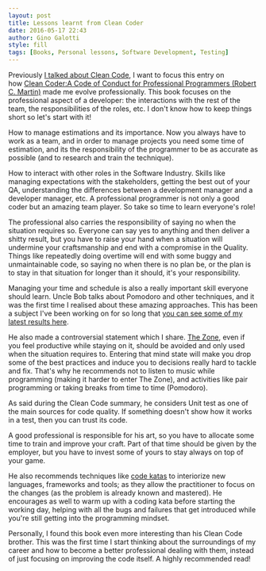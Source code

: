 ```yaml
---
layout: post
title: Lessons learnt from Clean Coder
date: 2016-05-17 22:43
author: Gino Galotti
style: fill
tags: [Books, Personal lessons, Software Development, Testing]
---
```

Previously [I talked about Clean Code](https://callmegino.wordpress.com/2016/04/26/lessons-learnt-from-clean-code/), I want to focus this entry on how [Clean Coder:A Code of Conduct for Professional Programmers (Robert C. Martin)](http://www.amazon.co.uk/Clean-Coder-The-Professional-Programmers/dp/0137081073) made me evolve professionally. This book focuses on the professional aspect of a developer: the interactions with the rest of the team, the responsibilities of the roles, etc. I don't know how to keep things short so let's start with it!

How to manage estimations and its importance. Now you always have to work as a team, and in order to manage projects you need some time of estimation, and its the responsibility of the programmer to be as accurate as possible (and to research and train the technique).

How to interact with other roles in the Software Industry. Skills like managing expectations with the stakeholders, getting the best out of your QA, understanding the differences between a development manager and a developer manager, etc. A professional programmer is not only a good coder but an amazing team player. So take so time to learn everyone's role!

The professional also carries the responsibility of saying no when the situation requires so. Everyone can say yes to anything and then deliver a shitty result, but you have to raise your hand when a situation will undermine your craftsmanship and end with a compromise in the Quality. Things like repeatedly doing overtime will end with some buggy and unmaintainable code, so saying no when there is no plan be, or the plan is to stay in that situation for longer than it should, it's your responsibility.

Managing your time and schedule is also a really important skill everyone should learn. Uncle Bob talks about Pomodoro and other techniques, and it was the first time I realised about these amazing approaches. This has been a subject I've been working on for so long that [you can see some of my latest results here](https://callmegino.wordpress.com/2016/04/14/retrospective-hacking-my-time-scheduling/).

He also made a controversial statement which I share. [The Zone](http://programmers.stackexchange.com/questions/20542/how-do-you-get-into-the-zone-how-long-does-it-take-what-steps-do-you-take-befo), even if you feel productive while staying on it, should be avoided and only used when the situation requires to. Entering that mind state will make you drop some of the best practices and induce you to decisions really hard to tackle and fix. That's why he recommends not to listen to music while programming (making it harder to enter The Zone), and activities like pair programming or taking breaks from time to time (Pomodoro).

As said during the Clean Code summary, he considers Unit test as one of the main sources for code quality. If something doesn't show how it works in a test, then you can trust its code.

A good professional is responsible for his art, so you have to allocate some time to train and improve your craft. Part of that time should be given by the employer, but you have to invest some of yours to stay always on top of your game.

He also recommends techniques like [code katas](https://en.wikipedia.org/wiki/Kata_(programming)) to interiorize new languages, frameworks and tools; as they allow the practitioner to focus on the changes (as the problem is already known and mastered). He encourages as well to warm up with a coding kata before starting the working day, helping with all the bugs and failures that get introduced while you're still getting into the programming mindset.

Personally, I found this book even more interesting than his Clean Code brother. This was the first time I start thinking about the surroundings of my career and how to become a better professional dealing with them, instead of just focusing on improving the code itself. A highly recommended read!